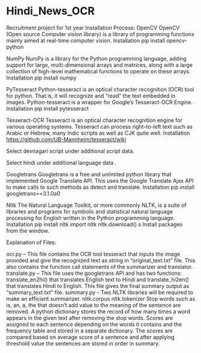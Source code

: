 # Hindi_News_OCR
Recruitment project for 1st year
Installation Process:
OpenCV
OpenCV (Open source Computer vision library) is a library of programming functions mainly aimed at real-time computer vision.
Installation
pip install opencv-python

NumPy
NumPy is a library for the Python programming language, adding support for large, multi-dimensional arrays and matrices, along with a large collection of high-level mathematical functions to operate on these arrays.
Installation
pip install numpy

PyTesseract
Python-tesseract is an optical character recognition (OCR) tool for python. That is, it will recognize and “read” the text embedded in images. Python-tesseract is a wrapper for Google’s Tesseract-OCR Engine.
Installation
pip install pytesseract

Tesseract-OCR
Tesseract is an optical character recognition engine for various operating systems. Tesseract can process right-to-left text such as Arabic or Hebrew, many Indic scripts as well as CJK quite well.
Installation
https://github.com/UB-Mannheim/tesseract/wiki

 Select devnagari script under additional script data.

 
Select hindi under additional language data .

Googletrans
Googletrans is a free and unlimited python library that implemented Google Translate API. This uses the Google Translate Ajax API to make calls to such methods as detect and translate.
Installation
pip install googletrans==3.1.0a0

Nltk
The Natural Language Toolkit, or more commonly NLTK, is a suite of libraries and programs for symbolic and statistical natural language processing for English written in the Python programming language.
Installation
pip install nltk
import nltk
nltk.download()
s Install packages from the window.




Explanation of Files:

ocr.py – This file contains the OCR tool tesseract that inputs the image provided and give the recognized text as string in “original_text.txt” file. This also contains the function call statements of the summarizer and translator.
translate.py – This file uses the googletrans API and has two functions: translate_en2hi() that translates English text to Hindi and translate_hi2en() that translates Hindi to English. This file gives the final summary output as “summary_text.txt” file.
summary.py - Two NLTK libraries will be required to make an efficient summarizer.
                               nltk.corpus
                               nltk.tokenizer
 Stop words such as is, an, a, the that doesn’t add value to the meaning of the sentence are removed. A python dictionary stores the record of how many times a word appears in the given text after removing the stop words. Scores are assigned to each sentence depending on the words it contains and the frequency table and stored in a separate dictionary. The scores are compared based on average score of a sentence and after applying threshold value the sentences are stored in order in summary.  
 





